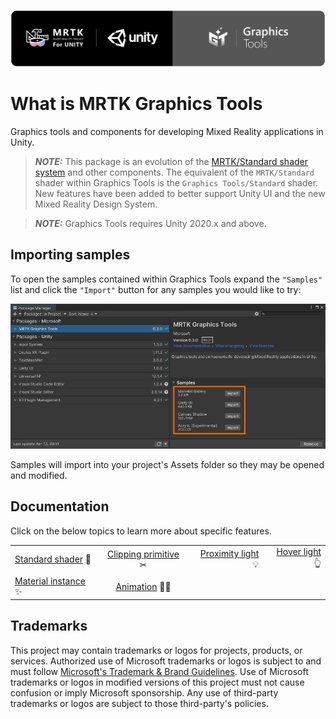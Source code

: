 ![Graphics Tools](Images/GraphicsToolsBannerRounded.png)

# What is MRTK Graphics Tools

Graphics tools and components for developing Mixed Reality applications in Unity. 

> **_NOTE:_** This package is an evolution of the [MRTK/Standard shader system](https://docs.microsoft.com/en-us/windows/mixed-reality/mrtk-unity/features/rendering/mrtk-standard-shader?view=mrtkunity-2021-05) and other components. The equivalent of the `MRTK/Standard` shader within Graphics Tools is the `Graphics Tools/Standard` shader. New features have been added to better support Unity UI and the new Mixed Reality Design System.

> **_NOTE:_** Graphics Tools requires Unity 2020.x and above.

## Importing samples

To open the samples contained within Graphics Tools expand the `"Samples"` list and click the `"Import"` button for any samples you would like to try:

![Package Manager Samples](Images/ReadMe/PackageManagerSamples.jpg)

Samples will import into your project's Assets folder so they may be opened and modified.

## Documentation

Click on the below topics to learn more about specific features.

| | | | |
| :------------- | :----------: | -----------: | -----------: | 
| [Standard shader](StandardShader.md) 🎨 | [Clipping primitive](ClippingPrimitive.md) ✂ | [Proximity light](ProximityLight.md) 💡 | [Hover light](HoverLight.md) 👆 | 
| [Material instance](MaterialInstance.md) ✨ | [Animation](Animation.md) 🚶‍♀️ | | | 

## Trademarks

This project may contain trademarks or logos for projects, products, or services. Authorized use of Microsoft 
trademarks or logos is subject to and must follow 
[Microsoft's Trademark & Brand Guidelines](https://www.microsoft.com/en-us/legal/intellectualproperty/trademarks/usage/general).
Use of Microsoft trademarks or logos in modified versions of this project must not cause confusion or imply Microsoft sponsorship.
Any use of third-party trademarks or logos are subject to those third-party's policies.
